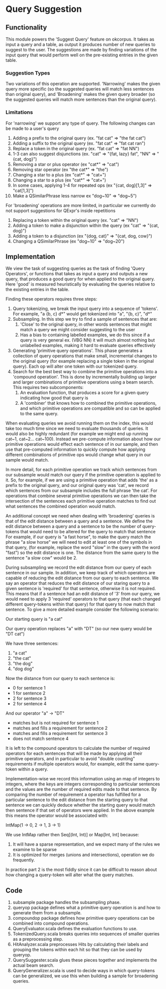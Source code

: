 # Query Suggestion

## Functionality

This module powers the 'Suggest Query' feature on okcorpus. It takes as input a query and a table, as output it 
produces number of new queries to suggest to the user. The suggestions are made by finding variations of the input 
query that would perform well on the pre-existing entries in the given table.

### Suggestion Types
Two variations of this operation are supported. 'Narrowing' makes the given query more specific (so the suggested 
queries will match less sentences than original query), and 'Broadening' makes the given query broader (so the 
suggested queries will match more sentences than the original query).

### Limitations
For 'narrowing' we support any type of query. The following changes can be made to a user's query
1. Adding a prefix to the original query (ex. "fat cat" => "the fat cat")
2. Adding a suffix to the original query (ex. "fat cat" => "fat cat ran")
3. Replace a token in the original query (ex. "fat cat" => "fat NN")
4. 1-3 can also suggest disjunctions (ex. "cat" => "{fat, lazy} fat", "NN" => "{cat, dog}")
5. Removing a star or plus operator (ex "cat*" => "cat")
6. Removing star operator (ex "the cat*" => "the")
7. Changing a star to a plus (ex "cat*" => "cat+")
8. Changing a star to a plus (ex "cat*" => "cat+")
9. In some cases, applying 1-4 for repeated ops (ex "{cat, dog}[1,3]" => "cat[1,3]")
10. Make a QSimilarPhrase less narrow ex "dog~10" => "dog~5")

For 'broadening' operations are more limited, in particular we currently do not support 
suggestions for QExpr's inside repetitions
1. Replacing a token within the original query (ex. "cat" => "NN")
3. Adding a token to make a disjunction within the query (ex "cat" => "{cat, dog}")
3. Adding a token to a disjunction (ex "{dog, cat}" => "{cat, dog, cow}")
3. Changing a QSimilarPhrase (ex "dog~10" => "dog~20")


## Implementation
We view the task of suggesting queries as the task of finding 'Query Operators', or functions that takes as 
input a query and outputs a new query, that produces a good query for when applied to the original query. Here
'good' is measured heuristically by evaluating the queries relative to the existing entries in the table.

Finding these operators requires three steps:

1. Query tokenizing, we break the input query into a sequence of 'tokens'. For example, 
"a {b, c} d*" would get tokenized into "a", "{b, c}", "d*"
2. Subsampling. In this step we try to find a sample of sentences that are:
    1. 'Close' to the original query, in other words sentences that might match a query we might consider suggesting to the user
    2. Has a bias to containing labelled examples, we do this since if a query is very general
       ex. (VBG NN) it will much almost nothing but unlabelled examples, making it hard to 
       evaluate queries effectively
2. Generating 'primitive query operations'. This phase generates a collection of query operations that make small, 
incremental changes to the original query (for example replacing a single token in the original query).
Each op will alter one token with our tokenized query.
3. Search for the best best way to combine the primitive operations into a 'compound operation'. This is done by incrementally building up
larger and larger combinations of primitive operations using a beam search. This requires two subcomponents:
    1. An evaluation function, that produces a score for a given query indicating how good that query is
    2. A 'combiner' that knows how to combined the primitive operations, and which primitive operations are
       compatible and so can be applied to the same query.

When evaluating queries we avoid running them on the index, this would take too much time since 
we need to evaluate thousands of queries. It would also be highly redundant (for example we 
might end up running cat~1, cat~2... cat~100). Instead we pre-compute information about how our 
primitive operations would effect each sentence of in our sample, and then use that pre-computed 
information to quickly compute how applying different combinations of primitive ops would change
what query in our sample would match.

In more detail, for each primitive operation we track which sentences from our subsample 
would match our query if the primitive operation is applied to it. So, for example, if we are using 
a primitive operation that adds 'the' as a prefix to the original query, and our original query
was 'cat', we record which sentences from our subsample includes the full phrase 'the cat'. For operations
that combine several primitive operations we can then take the intersection of the sentences each
 primitive operation matches to find out what sentences the combined operation would match.
 
An additional concept we need when dealing with 'broadening' queries is that of the edit distance
between a query and a sentence. We define the edit distance
between a query and a sentence to be the number of query-tokens that would need to be altered for 
the query to match that sentence For example, if our query is "a fast horse", to make the query 
match the phrase "a slow horse" we
will need to edit at least one of the symbols in that query, (for example, replace the word 
"slow" in the query with the word "fast") so the edit distance is one. The distance from the same 
query to the sentence "a slow cow" would be 2. 

During subsampling we record the edit distance from our query of each sentence in our sample.
In addition, we keep track of which operators are capable of reducing the edit distance from our 
query to each sentence. We say an operator that reduces the edit distance of our staring query to
a given sentence is 'required' for that sentence, otherwise it is not required. This means that 
if a sentence had an edit distance of '3' from our query, we would need to apply 3 'required' 
operators to that query (that each changed different query-tokens within that query) for that 
query to now match that sentence. To give a more detailed example consider the following scenario:

Our starting query is "a cat"

Our query operation replaces "a" with "DT" (so our new query would be "DT cat")

We have three sentences:
1. "a cat"
2. "the cat"
3. "the dog"
4. "dog dog"

Now the distance from our query to each sentence is:
* 0 for sentence 1
* 1 for sentence 2
* 2 for sentence 3
* 2 for sentence 4
   
And our operator "a" -> "DT"
* matches but is not required for sentence 1
* matches and fills a requirement for sentence 2
* matches and fills a requirement for sentence 3
* does not match sentence 4

It is left to the compound operators to calculate the number of required operators for each 
sentences that will be made by applying all their primitive operators, and in particular to avoid
"double counting" requirements if multiple operators would, for example, edit the same query-token
within a query.
 
Implementation-wise we record this information using an map of integers to integers, where the keys 
are integers corresponding to particular sentences and the values are the number of required
edits made to that sentence.
By comparing the number of requirement a operator has fulfilled for a
particular sentence to the edit distance from the starting query to that sentence we can quickly 
deduce whether the starting query would match then sentence if that set of operators were applied. 
In the above example this means the operator would be associated with:

IntMap(1 -> 0, 2 -> 1, 3 -> 1)

We use IntMap rather then Seq\[(Int, Int)\] or Map\[Int, Int\] because:
1. It will have a sparse representation, and we expect many of the rules we examine to be sparse
2. It is optimized for merges (unions and intersections), operation we do frequently.

In practice part 2 is the most fiddly since it can be difficult to reason about how changing a
query-token will alter what the query matches.

## Code
1. subsample package handles the subsampling phase.
2. queryop package defines what a primitive query operation is and how to generate them from a 
subsample.
3. compoundop package defines how primitive query operations can be combined into compound operations.
4. QueryEvaluator.scala defines the evaluation functions to use.
5. TokenizedQuery.scala breaks queries into sequences of smaller queries as a preprocessing step.
7. HitAnalyzer.scala preprocesses Hits by calculating their labels and grouping the tokens
within each hit so that they can be used by queryop.
6. QuerySuggester.scala glues these pieces together and implements the actual beam search.
7. QueryGeneralizer.scala is used to decide ways in which query-tokens can be generalized, we use 
this when building a sample for broadening queries.
